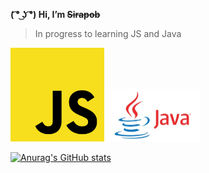 **( ͡° ͜ʖ ͡°) Hi,  I’m ~~Sirapob~~**
> In progress to learning JS and Java
<img src="JS.png" style="width:150px;">
<img src="Java.jpg" style="width:150px;">






[![Anurag's GitHub stats](https://github-readme-stats.vercel.app/api?username=fluffyhugger)](https://github.com/Sirapob/github-readme-stats)
